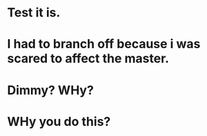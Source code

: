# Test it is.
# I had to branch off because i was scared to affect the master.

# Dimmy? WHy?
 # WHy you do this?
 
